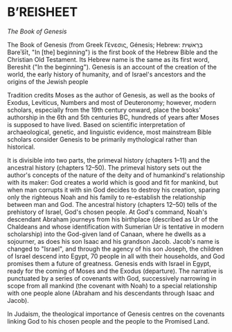 # B’REISHEET
*The Book of Genesis*


The Book of Genesis (from Greek Γένεσις, Génesis; Hebrew: בְּרֵאשִׁית Bəreʾšīt, "In [the] beginning") is the first book of the Hebrew Bible and the Christian Old Testament. Its Hebrew name is the same as its first word, Bereshit ("In the beginning"). Genesis is an account of the creation of the world, the early history of humanity, and of Israel's ancestors and the origins of the Jewish people

Tradition credits Moses as the author of Genesis, as well as the books of Exodus, Leviticus, Numbers and most of Deuteronomy; however, modern scholars, especially from the 19th century onward, place the books' authorship in the 6th and 5th centuries BC, hundreds of years after Moses is supposed to have lived. Based on scientific interpretation of archaeological, genetic, and linguistic evidence, most mainstream Bible scholars consider Genesis to be primarily mythological rather than historical.

It is divisible into two parts, the primeval history (chapters 1–11) and the ancestral history (chapters 12–50). The primeval history sets out the author's concepts of the nature of the deity and of humankind's relationship with its maker: God creates a world which is good and fit for mankind, but when man corrupts it with sin God decides to destroy his creation, sparing only the righteous Noah and his family to re-establish the relationship between man and God. The ancestral history (chapters 12–50) tells of the prehistory of Israel, God's chosen people. At God's command, Noah's descendant Abraham journeys from his birthplace (described as Ur of the Chaldeans and whose identification with Sumerian Ur is tentative in modern scholarship) into the God-given land of Canaan, where he dwells as a sojourner, as does his son Isaac and his grandson Jacob. Jacob's name is changed to "Israel", and through the agency of his son Joseph, the children of Israel descend into Egypt, 70 people in all with their households, and God promises them a future of greatness. Genesis ends with Israel in Egypt, ready for the coming of Moses and the Exodus (departure). The narrative is punctuated by a series of covenants with God, successively narrowing in scope from all mankind (the covenant with Noah) to a special relationship with one people alone (Abraham and his descendants through Isaac and Jacob).

In Judaism, the theological importance of Genesis centres on the covenants linking God to his chosen people and the people to the Promised Land.


